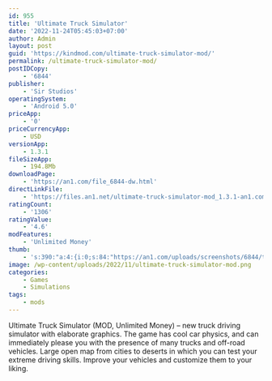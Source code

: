```yaml
---
id: 955
title: 'Ultimate Truck Simulator'
date: '2022-11-24T05:45:03+07:00'
author: Admin
layout: post
guid: 'https://kindmod.com/ultimate-truck-simulator-mod/'
permalink: /ultimate-truck-simulator-mod/
postIDCopy:
    - '6844'
publisher:
    - 'Sir Studios'
operatingSystem:
    - 'Android 5.0'
priceApp:
    - '0'
priceCurrencyApp:
    - USD
versionApp:
    - 1.3.1
fileSizeApp:
    - 194.8Mb
downloadPage:
    - 'https://an1.com/file_6844-dw.html'
directLinkFile:
    - 'https://files.an1.net/ultimate-truck-simulator-mod_1.3.1-an1.com.apk'
ratingCount:
    - '1306'
ratingValue:
    - '4.6'
modFeatures:
    - 'Unlimited Money'
thumb:
    - 's:390:"a:4:{i:0;s:84:"https://an1.com/uploads/screenshots/6844/thumbs/ultimate-truck-simulator-425287.webp";i:1;s:84:"https://an1.com/uploads/screenshots/6844/thumbs/ultimate-truck-simulator-618639.webp";i:2;s:84:"https://an1.com/uploads/screenshots/6844/thumbs/ultimate-truck-simulator-848329.webp";i:3;s:84:"https://an1.com/uploads/screenshots/6844/thumbs/ultimate-truck-simulator-508145.webp";}";'
image: /wp-content/uploads/2022/11/ultimate-truck-simulator-mod.png
categories:
    - Games
    - Simulations
tags:
    - mods
---
```


Ultimate Truck Simulator (MOD, Unlimited Money) – new truck driving simulator with elaborate graphics. The game has cool car physics, and can immediately please you with the presence of many trucks and off-road vehicles. Large open map from cities to deserts in which you can test your extreme driving skills. Improve your vehicles and customize them to your liking.